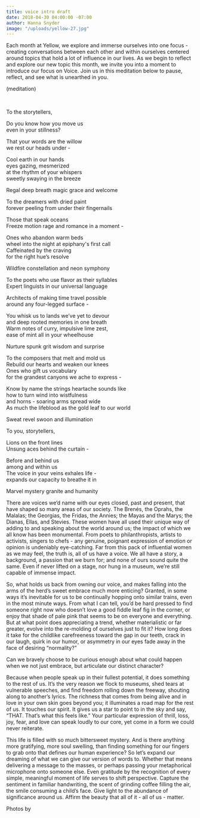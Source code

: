 ```yaml
---
title: voice intro draft
date: 2018-04-30 04:00:00 -07:00
author: Hanna Snyder
image: "/uploads/yellow-27.jpg"
---
```


Each month at Yellow, we explore and immerse ourselves into one focus - creating conversations between each other and within ourselves centered around topics that hold a lot of influence in our lives. As we begin to reflect and explore our new topic this month, we invite you into a moment to introduce our focus on Voice. Join us in this meditation below to pause, reflect, and see what is unearthed in you.

(meditation)

<br>

To the storytellers,

Do you know how you move us  
even in your stillness?

That your words are the willow  
we rest our heads under -

Cool earth in our hands  
eyes gazing, mesmerized  
at the rhythm of your whispers  
sweetly swaying in the breeze 

Regal deep breath magic grace and welcome

To the dreamers with dried paint  
forever peeling from under their fingernails 

Those that speak oceans  
Freeze motion rage and romance in a moment -

Ones who abandon warm beds  
wheel into the night at epiphany's first call  
Caffeinated by the craving  
for the right hue’s resolve

Wildfire constellation and neon symphony

To the poets who use flavor as their syllables  
Expert linguists in our universal language 

Architects of making time travel possible  
around any four-legged surface -

You whisk us to lands we’ve yet to devour  
and deep rooted memories in one breath  
Warm notes of curry, impulsive lime zest,  
ease of mint all in your wheelhouse 

Nurture spunk grit wisdom and surprise

To the composers that melt and mold us  
Rebuild our hearts and weaken our knees  
Ones who gift us vocabulary  
for the grandest canyons we ache to express -

Know by name the strings heartache sounds like  
how to turn wind into wistfulness  
and horns - soaring arms spread wide  
As much the lifeblood as the gold leaf to our world

Sweat revel swoon and illumination

To you, storytellers,

Lions on the front lines  
Unsung aces behind the curtain -

Before and behind us  
among and within us  
The voice in your veins exhales life -  
expands our capacity to breathe it in 

Marvel mystery granite and humanity



There are voices we’d name with our eyes closed, past and present, that have shaped so many areas of our society. The Brenés, the Oprahs, the Malalas; the Georgias, the Fridas, the Annies; the Mayas and the Marys; the Dianas, Ellas, and Stevies. These women have all used their unique way of adding to and speaking about the world around us; the impact of which we all know has been monumental. From poets to philanthropists, artists to activists, singers to chefs - any genuine, poignant expression of emotion or opinion is undeniably eye-catching. Far from this pack of influential women as we may feel, the truth is, all of us have a voice. We all have a story, a background, a passion that we burn for; and none of ours sound quite the same. Even if never lifted on a stage, nor hung in a museum, we’re still capable of immense impact. 

So, what holds us back from owning our voice, and makes falling into the arms of the herd’s sweet embrace much more enticing? Granted, in some ways it’s inevitable for us to be continually hopping onto similar trains, even in the most minute ways. From what I can tell, you’d be hard pressed to find someone right now who doesn’t love a good fiddle leaf fig in the corner, or enjoy that shade of pale pink that seems to be on everyone and everything. But at what point does appreciating a trend, whether materialistic or far greater, evolve into the re-molding of ourselves just to fit it? How long does it take for the childlike carefreeness toward the gap in our teeth, crack in our laugh, quirk in our humor, or asymmetry in our eyes fade away in the face of desiring “normality?”

Can we bravely choose to be curious enough about what could happen when we not just embrace, but articulate our distinct character?

Because when people speak up in their fullest potential, it does something to the rest of us. It’s the very reason we flock to museums, shed tears at vulnerable speeches, and find freedom rolling down the freeway, shouting along to another’s lyrics. The richness that comes from being alive and in love in your own skin goes beyond you; it illuminates a road map for the rest of us. It touches our spirit. It gives us a star to point to in the sky and say, “THAT. That’s what this feels like.” Your particular expression of thrill, loss, joy, fear, and love can speak loudly to our core, yet come in a form we could never reiterate. 

This life is filled with so much bittersweet mystery. And is there anything more gratifying, more soul swelling, than finding something for our fingers to grab onto that defines our human experience? So let’s expand our dreaming of what we can give our version of words to. Whether that means delivering a message to the masses, or perhaps passing your metaphorical microphone onto someone else. Even gratitude by the recognition of every simple, meaningful moment of life serves to shift perspective. Capture the sentiment in familiar handwriting, the scent of grinding coffee filling the air, the smile consuming a child’s face. Give light to the abundance of significance around us. Affirm the beauty that all of it - all of us - matter. 

Photos by